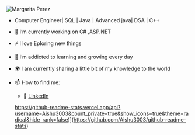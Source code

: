 
![Margarita Perez](https://github.com/Aishu3003/Aishu3003/assets/75210793/ce559adb-9680-4186-8b1c-c2226c336221)

- Computer Engineer| SQL | Java | Advanced java| DSA | C++ 
- 🔭 I’m currently working on C# ,ASP.NET
- :zap: I love  Eploring new things
- 🌱 I’m addicted to learning and growing every day
- :earth_africa: I am currently sharing a little bit of my knowledge to the world
- 📫 How to find me: 
  - :office: [LinkedIn](https://www.linkedin.com/in/aishwarya-chaudhari1205/)

   https://github-readme-stats.vercel.app/api?username=Aishu3003&count_private=true&show_icons=true&theme=radical&hide_rank=false)](https://github.com/Aishu3003/github-readme-stats)
 

